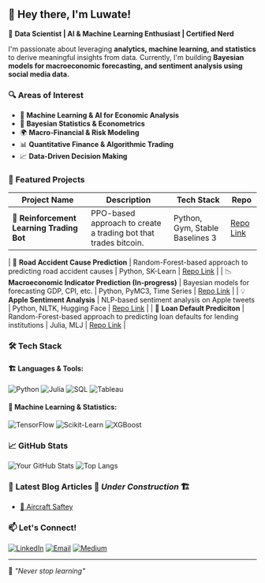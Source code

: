 ## 👋 Hey there, I'm Luwate!

🚀 **Data Scientist | AI & Machine Learning Enthusiast | Certified Nerd**

I'm passionate about leveraging **analytics, machine learning, and statistics** to derive meaningful insights from data. Currently, I'm building **Bayesian models for macroeconomic forecasting, and sentiment analysis using social media data.**

### 🔍 **Areas of Interest**
- 🤖 **Machine Learning & AI for Economic Analysis**
- 🔬 **Bayesian Statistics & Econometrics**
- 🌍 **Macro-Financial & Risk Modeling**
- 📊 **Quantitative Finance & Algorithmic Trading**
- 📈 **Data-Driven Decision Making**

### 📌 **Featured Projects**
| Project Name | Description | Tech Stack | Repo |
|-------------|-------------|------------|------|
| 🏦 **Reinforcement Learning Trading Bot** | PPO-based approach to create a trading bot that trades bitcoin. | Python, Gym, Stable Baselines 3 | [Repo Link](https://github.com/Luwate/rl-trading-bot) |

| 🏦 **Road Accident Cause Prediction** | Random-Forest-based approach to predicting road accident causes | Python, SK-Learn | [Repo Link](https://github.com/Luwate/road-accident-cause-prediction) |
| 📉 **Macroeconomic Indicator Prediction (In-progress)** | Bayesian models for forecasting GDP, CPI, etc. | Python, PyMC3, Time Series | [Repo Link](https://github.com/Luwate/macroeconomics-project) |
| 💡 **Apple Sentiment Analysis** | NLP-based sentiment analysis on Apple tweets | Python, NLTK, Hugging Face | [Repo Link](https://github.com/Luwate/sentiment-analysis-apple) |
| 🏦 **Loan Default Prediciton** | Random-Forest-based approach to predicting loan defaults for lending institutions | Julia, MLJ | [Repo Link](https://github.com/Luwate/credit-scoring-julia) |


### 🛠 **Tech Stack**
#### 🏗 **Languages & Tools:**
![Python](https://img.shields.io/badge/Python-FFD43B?style=flat&logo=python&logoColor=darkblue)
![Julia](https://img.shields.io/badge/Julia-9558B2?style=flat&logo=julia&logoColor=white)
![SQL](https://img.shields.io/badge/SQL-4479A1?style=flat&logo=postgresql&logoColor=white)
![Tableau](https://img.shields.io/badge/Tableau-E97627?style=flat&logo=tableau&logoColor=white)

#### 🧠 **Machine Learning & Statistics:**
![TensorFlow](https://img.shields.io/badge/TensorFlow-FF6F00?style=flat&logo=tensorflow&logoColor=white)
![Scikit-Learn](https://img.shields.io/badge/Scikit--Learn-F7931E?style=flat&logo=scikitlearn&logoColor=white)
![XGBoost](https://img.shields.io/badge/XGBoost-EC0000?style=flat&logo=xgboost&logoColor=white)

### 📈 **GitHub Stats**
![Your GitHub Stats](https://github-readme-stats.vercel.app/api?username=luwate&show_icons=true&theme=radical)
![Top Langs](https://github-readme-stats.vercel.app/api/top-langs/?username=luwate&layout=compact&theme=radical)

### 📝 **Latest Blog Articles** 🚧 *Under Construction* 🏗️
- [📖 Aircraft Saftey](#)

### 📫 **Let's Connect!**
[![LinkedIn](https://img.shields.io/badge/LinkedIn-0A66C2?style=flat&logo=linkedin&logoColor=white)](https://linkedin.com/in/luwate)
[![Email](https://img.shields.io/badge/Email-D14836?style=flat&logo=gmail&logoColor=white)](mailto:inda.luwate@gmail.com)
[![Medium](https://img.shields.io/badge/Medium-12100E?style=flat&logo=medium&logoColor=white)](https://medium.com/@luwate)

---
📌 *"Never stop learning"* 

